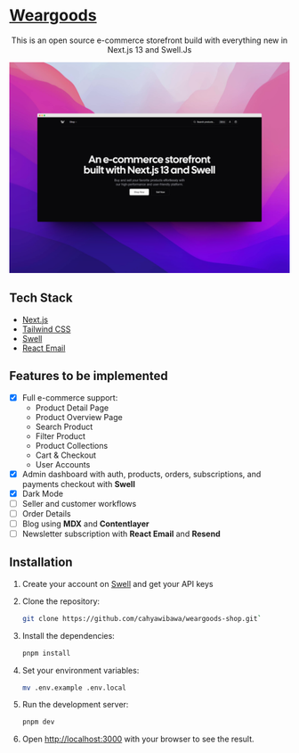 # [Weargoods](https://weargoods-shop.vercel.app/)

<p align="center">This is an open source e-commerce storefront build with everything new in Next.js 13 and Swell.Js</p>

[![weargoods](./public/images/home-shots.png)](https://weargoods-shop.vercel.app/)

## Tech Stack

- [Next.js](https://nextjs.org)
- [Tailwind CSS](https://tailwindcss.com)
- [Swell](https://www.swell.is/)
- [React Email](https://react.email)

## Features to be implemented

- [x] Full e-commerce support:
  - Product Detail Page
  - Product Overview Page
  - Search Product
  - Filter Product
  - Product Collections
  - Cart & Checkout
  - User Accounts
- [x] Admin dashboard with auth, products, orders, subscriptions, and payments checkout with **Swell**
- [x] Dark Mode
- [ ] Seller and customer workflows
- [ ] Order Details
- [ ] Blog using **MDX** and **Contentlayer**
- [ ] Newsletter subscription with **React Email** and **Resend**

## Installation

1. Create your account on [Swell](https://www.swell.is/) and get your API keys
2. Clone the repository:

   ```bash
   git clone https://github.com/cahyawibawa/weargoods-shop.git`
   ```

3. Install the dependencies:

   ```bash
   pnpm install
   ```

4. Set your environment variables:

   ```bash
   mv .env.example .env.local
   ```

5. Run the development server:

   ```bash
   pnpm dev
   ```

6. Open [http://localhost:3000](http://localhost:3000) with your browser to see the result.
